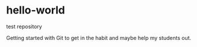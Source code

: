 # hello-world
test repository

Getting started with Git to get in the habit and maybe help my students out.
